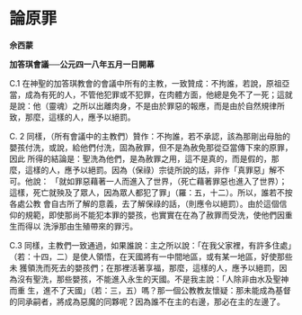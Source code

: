 # 論原罪


**佘西蒙**

**加答琪會議──公元四一八年五月一日開幕**





C.1 在神聖的加答琪教會的會議中所有的主教，一致贊成：不拘誰，若說，原祖亞當，成為有死的人，不管他犯罪或不犯罪，在肉體方面，他總是免不了一死；這就是說：他（靈魂）之所以出離肉身，不是由於罪惡的報應，而是由於自然規律所致，那麼，這樣的人，應予以絕罰。

C. 2 
同樣，（所有會議中的主教們）贊作：不拘誰，若不承認，該為那剛出母胎的嬰孩付洗，或說，給他們付洗，固為赦罪，但不是為赦免那從亞當傳下來的原罪，因此
所得的結論是：聖洗為他們，是為赦罪之用，這不是真的，而是假的，那麼，這樣的人，應予以絕罰。因為（保祿）宗徒所說的話，非作「真罪惡」解不可。他說：
「就如罪惡藉著一人而進入了世界，（死亡藉著罪惡也進入了世界）；這樣，死亡就殃及了眾人，因為眾人都犯了罪」（羅：五，十二）。所以，誰若不按各處公教
會自古所了解的意義，去了解保祿的話，（則應令以絕罰）。由於這個信仰的規範，即使那尚不能犯本罪的嬰孩，也實實在在為了赦罪而受洗，使他們因重生而得以
洗淨那由生殖帶來的罪污。

C.3 
同樣，主教們一致通過，如果誰說：主之所以說：「在我父家裡，有許多住處」（若：十四，二）是使人領悟，在天國將有一中間地區，或有某一地區，好使那些未
獲領洗而死去的嬰孩們；在那裡活著享福，那麼，這樣的人，應予以絕罰，因為沒有聖洗，那些嬰孩，不能進入永生的天國。不是我主說：「人除非由水及聖神而重
生，進不了天國」（若：三，五）嗎？那一個公教教友懷疑：那未能成為基督的同承嗣者，將成為惡魔的同夥呢？因為誰不在主的右邊，那必在主的左邊了。

